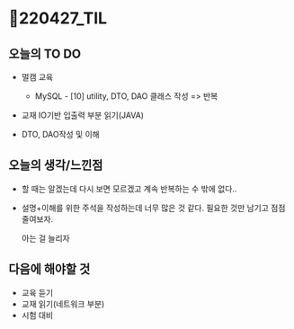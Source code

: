 # 📝220427_TIL



## 오늘의 TO DO

- 멀캠 교육
  
  - MySQL - [10] utility, DTO, DAO 클래스 작성 => 반복

- 교재 IO기반 입출력 부분 읽기(JAVA)

- DTO, DAO작성 및 이해

  


## 오늘의 생각/느낀점

- 할 때는 알겠는데 다시 보면 모르겠고 계속 반복하는 수 밖에 없다..

- 설명+이해를 위한 주석을 작성하는데 너무 많은 것 같다. 필요한 것만 남기고 점점 줄여보자.

  아는 걸 늘리자

  

## 다음에 해야할 것

- 교육 듣기
- 교재 읽기(네트워크 부분)
- 시험 대비